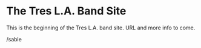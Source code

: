 # The Tres L.A. Band Site

This is the beginning of the Tres L.A. band site. URL and more info to come.

/sable
